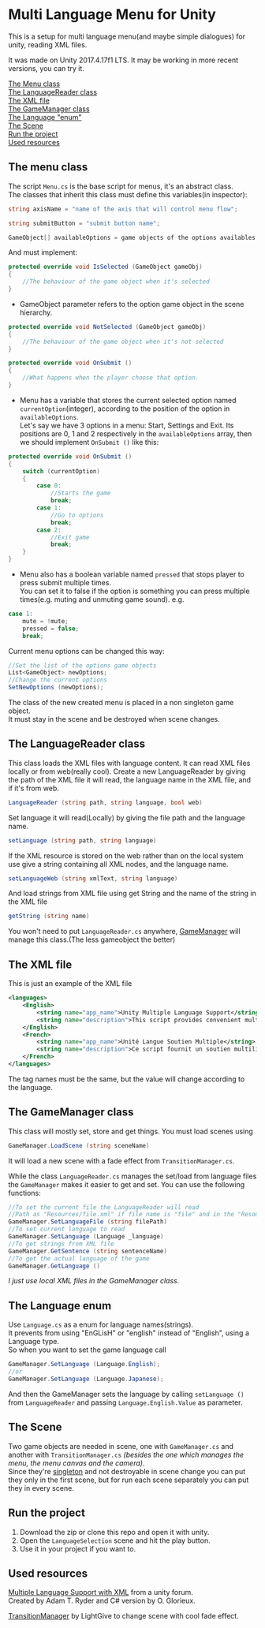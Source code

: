 # Multi Language Menu for Unity
This is a setup for multi language menu(and maybe simple dialogues) for unity, reading XML files.

It was made on Unity 2017.4.17f1 LTS. It may be working in more recent versions, you can try it.

[The Menu class](#The-menu-class)<br>
[The LanguageReader class](#The-LanguageReader-class)<br>
[The XML file](#The-XML-file)<br>
[The GameManager class](#The-GameManager-class)<br>
[The Language "enum"](#The-Language-enum)<br>
[The Scene](#The-scene)<br>
[Run the project](#Run-the-project)<br>
[Used resources](#Used-resources)


## The menu class
The script `Menu.cs` is the base script for menus, it's an abstract class.<br>
The classes that inherit this class must define this variables(in inspector):
```C#
string axisName = "name of the axis that will control menu flow";
```
```C#
string submitButton = "submit button name";
```
```C#
GameObject[] availableOptions = game objects of the options availables to choose;
```

And must implement:
```C#
protected override void IsSelected (GameObject gameObj)
{
	//The behaviour of the game object when it's selected
}
```
* GameObject parameter refers to the option game object in the scene hierarchy.
```C#
protected override void NotSelected (GameObject gameObj)
{
	//The behaviour of the game object when it's not selected
}
```
```C#
protected override void OnSubmit ()
{
    //What happens when the player choose that option.
}
```
* Menu has a variable that stores the current selected option named `currentOption`(integer), 
according to the position of the option in `availableOptions`.<br>
Let's say we have 3 options in a menu: Start, Settings and Exit. 
Its positions are 0, 1 and 2 respectively in the `availableOptions` array, then we should implement ```OnSubmit ()``` like this:
```C#
protected override void OnSubmit ()
{
	switch (currentOption)
	{
		case 0:
			//Starts the game
			break;
		case 1:
			//Go to options
			break;
		case 2:
			//Exit game
			break;
	}
}
```
* Menu also has a boolean variable named `pressed` that stops player to press submit multiple times.<br>
You can set it to false if the option is something you can press multiple times(e.g. muting and unmuting game sound). e.g.
```C#
case 1:
	mute = !mute;
	pressed = false;
	break;
```

Current menu options can be changed this way:
```C#
//Set the list of the options game objects
List<GameObject> newOptions;
//Change the current options
SetNewOptions (newOptions);
```

The class of the new created menu is placed in a non singleton game object.<br>
It must stay in the scene and be destroyed when scene changes.


## The LanguageReader class
This class loads the XML files with language content.
It can read XML files locally or from web(really cool).
Create a new LanguageReader by giving the path of the XML file it will read, the language name in the XML file, and if it's from web.
```C#
LanguageReader (string path, string language, bool web)
```
Set language it will read(Locally) by giving the file path and the language name.
```C#
setLanguage (string path, string language)
```
If the XML resource is stored on the web rather than on the local system use give a string containing all XML nodes, and the language name.
```C#
setLanguageWeb (string xmlText, string language)
```
And load strings from XML file using get String and the name of the string in the XML file
```C#
getString (string name)
```
You won't need to put `LanguageReader.cs` anywhere, [GameManager](#The-GameManager-class) will manage this class.(The less gameobject the better)


## The XML file
This is just an example of the XML file
```XML
<languages>
	<English>
		<string name="app_name">Unity Multiple Language Support</string>
		<string name="description">This script provides convenient multiple language support.</string>
	</English>
	<French>
		<string name="app_name">Unité Langue Soutien Multiple</string>
		<string name="description">Ce script fournit un soutien multilingue pratique.</string>
	</French>
</languages>
```
The tag names must be the same, but the value will change according to the language.


## The GameManager class
This class will mostly set, store and get things.
You must load scenes using
```C#
GameManager.LoadScene (string sceneName)
```
It will load a new scene with a fade effect from `TransitionManager.cs`.

While the class `LanguageReader.cs` manages the set/load from language files the `GameManager` makes it easier to get and set.
You can use the following functions:
```C#
//To set the current file the LanguageReader will read
//Path as "Resources/file.xml" if file name is "file" and in the "Resources" folder
GameManager.SetLanguageFile (string filePath)
//To set current language to read
GameManager.SetLanguage (Language _language)
//To get strings from XML file
GameManager.GetSentence (string sentenceName)
//To get the actual language of the game
GameManager.GetLanguage ()
```
*I just use local XML files in the GameManager class.*


## The Language enum
Use `Language.cs` as a enum for language names(strings).<br>
It prevents from using "EnGLisH" or "english" instead of "English", using a Language type.<br>
So when you want to set the game language call
```C#
GameManager.SetLanguage (Language.English);
//or
GameManager.SetLanguage (Language.Japanese);
```
And then the GameManager sets the language by calling `setLanguage ()` from `LanguageReader` and passing `Language.English.Value` as parameter.


## The Scene
Two game objects are needed in scene, one with `GameManager.cs` and another with `TransitionManager.cs` *(besides the one which manages the menu, the menu canvas and the camera)*.<br>
Since they're [singleton](https://en.wikipedia.org/wiki/Singleton_pattern) and not destroyable in scene change you can put they only in the first scene, 
but for run each scene separately you can put they in every scene.


## Run the project
1. Download the zip or clone this repo and open it with unity.<br>
2. Open the `LanguageSelection` scene and hit the play button.<br>
3. Use it in your project if you want to.<br>


## Used resources
[Multiple Language Support with XML](https://forum.unity.com/threads/add-multiple-language-support-to-your-unity-projects.206271/)
from a unity forum.<br>
Created by Adam T. Ryder and C# version by O. Glorieux.

[TransitionManager](https://github.com/LightGive/TransitionManager) by LightGive to change scene with cool fade effect.